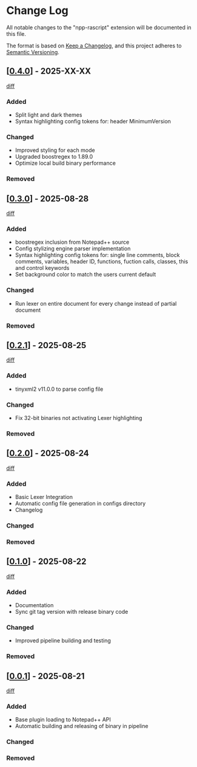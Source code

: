 # Change Log

All notable changes to the "npp-rascript" extension will be documented in this file.

The format is based on [Keep a Changelog](https://keepachangelog.com/en/1.1.0/),
and this project adheres to [Semantic Versioning](https://semver.org/spec/v2.0.0.html).

## [[0.4.0](https://github.com/joshraphael/npp-rascript/releases/tag/v0.4.0)] - 2025-XX-XX

[diff](https://github.com/joshraphael/npp-rascript/compare/v0.3.0...v0.4.0)

### Added

- Split light and dark themes
- Syntax highlighting config tokens for: header MinimumVersion

### Changed

- Improved styling for each mode
- Upgraded boostregex to 1.89.0
- Optimize local build binary performance

### Removed

## [[0.3.0](https://github.com/joshraphael/npp-rascript/releases/tag/v0.3.0)] - 2025-08-28

[diff](https://github.com/joshraphael/npp-rascript/compare/v0.2.1...v0.3.0)

### Added

- boostregex inclusion from Notepad++ source
- Config stylizing engine parser implementation
- Syntax highlighting config tokens for: single line comments, block comments, variables, header ID, functions, fuction calls, classes, this and control keywords
- Set background color to match the users current default 

### Changed

- Run lexer on entire document for every change instead of partial document

### Removed

## [[0.2.1](https://github.com/joshraphael/npp-rascript/releases/tag/v0.2.1)] - 2025-08-25

[diff](https://github.com/joshraphael/npp-rascript/compare/v0.2.0...v0.2.1)

### Added

- tinyxml2 v11.0.0 to parse config file

### Changed

- Fix 32-bit binaries not activating Lexer highlighting

### Removed

## [[0.2.0](https://github.com/joshraphael/npp-rascript/releases/tag/v0.2.0)] - 2025-08-24

[diff](https://github.com/joshraphael/npp-rascript/compare/v0.1.0...v0.2.0)

### Added

- Basic Lexer Integration
- Automatic config file generation in configs directory
- Changelog

### Changed

### Removed

## [[0.1.0](https://github.com/joshraphael/npp-rascript/releases/tag/v0.1.0)] - 2025-08-22

[diff](https://github.com/joshraphael/npp-rascript/compare/v0.0.1...v0.1.0)

### Added

- Documentation
- Sync git tag version with release binary code

### Changed

- Improved pipeline building and testing

### Removed

## [[0.0.1](https://github.com/joshraphael/npp-rascript/releases/tag/v0.0.1)] - 2025-08-21

[diff](https://github.com/joshraphael/npp-rascript/compare/4002a3053441a78435f6a6429a292a1e65da20c3...v0.0.1)

### Added

- Base plugin loading to Notepad++ API
- Automatic building and releasing of binary in pipeline

### Changed

### Removed